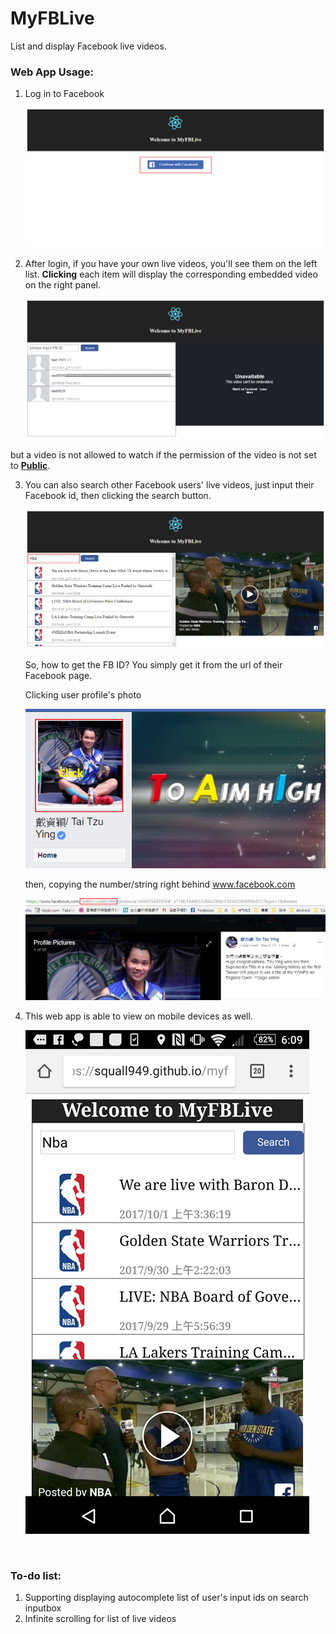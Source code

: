 # MyFBLive

List and display Facebook live videos.

### **Web App Usage:**

1. Log in to Facebook

   ![Image_1](img/Image_1.png)

2. After login, if you have your own live videos, you'll see them on the left list. **Clicking** each item will display the corresponding embedded video on the right panel.

   ![Image_2](img/Image_2.png)

but a video is not allowed to watch if the permission of the video is not set to **<u>Public</u>**.

3. You can also search other Facebook users' live videos, just input their Facebook id, then clicking the search button. 

   ![Image_3](img/Image_3.png)

   So, how to get the FB ID? You simply get it from the url of their Facebook page.

   Clicking user profile's photo

   ![Image_6](img/Image_6.png)

   then, copying the number/string right behind www.facebook.com

   ![Image_7](img/Image_7.png)

4. This web app is able to  view on mobile devices as well.

   ![Image_5](img/Image_5.png)

   ​

### **To-do list:**

1. Supporting displaying autocomplete list of user's input ids on search inputbox
2. Infinite scrolling for list of live videos